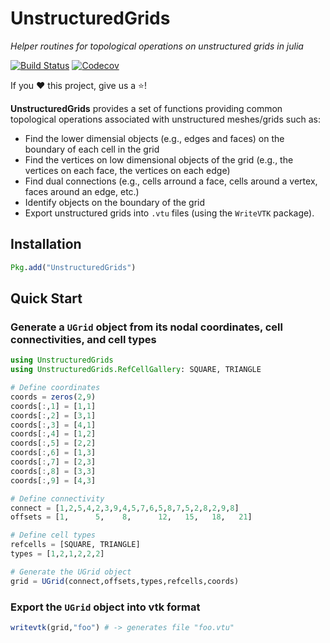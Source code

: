 # UnstructuredGrids

*Helper routines for topological operations on unstructured grids in julia*

[![Build Status](https://travis-ci.com/lssc-team/UnstructuredGrids.jl.svg?branch=master)](https://travis-ci.com/lssc-team/UnstructuredGrids.jl)
[![Codecov](https://codecov.io/gh/lssc-team/UnstructuredGrids.jl/branch/master/graph/badge.svg)](https://codecov.io/gh/lssc-team/UnstructuredGrids.jl)

If you ❤️ this project, give us a ⭐️!

**UnstructuredGrids** provides a set of functions providing common topological operations associated with unstructured meshes/grids such as:

- Find the lower dimensial objects (e.g., edges and faces) on the boundary of each cell in the grid
- Find the vertices on low dimensional objects of the grid (e.g., the vertices on each face, the vertices on each edge)
- Find dual connections (e.g., cells arround a face, cells around a vertex, faces around an edge, etc.)
- Identify objects on the boundary of the grid
- Export unstructured grids into `.vtu` files (using the `WriteVTK` package).

## Installation

```julia
Pkg.add("UnstructuredGrids")
```
## Quick Start

### Generate a `UGrid` object from its nodal coordinates, cell connectivities, and cell types

```julia
using UnstructuredGrids
using UnstructuredGrids.RefCellGallery: SQUARE, TRIANGLE

# Define coordinates
coords = zeros(2,9)
coords[:,1] = [1,1]
coords[:,2] = [3,1]
coords[:,3] = [4,1]
coords[:,4] = [1,2]
coords[:,5] = [2,2]
coords[:,6] = [1,3]
coords[:,7] = [2,3]
coords[:,8] = [3,3]
coords[:,9] = [4,3]

# Define connectivity
connect = [1,2,5,4,2,3,9,4,5,7,6,5,8,7,5,2,8,2,9,8]
offsets = [1,      5,    8,      12,   15,   18,   21]

# Define cell types
refcells = [SQUARE, TRIANGLE]
types = [1,2,1,2,2,2]

# Generate the UGrid object
grid = UGrid(connect,offsets,types,refcells,coords)

```

### Export the `UGrid` object into vtk format

```julia
writevtk(grid,"foo") # -> generates file "foo.vtu" 
```





